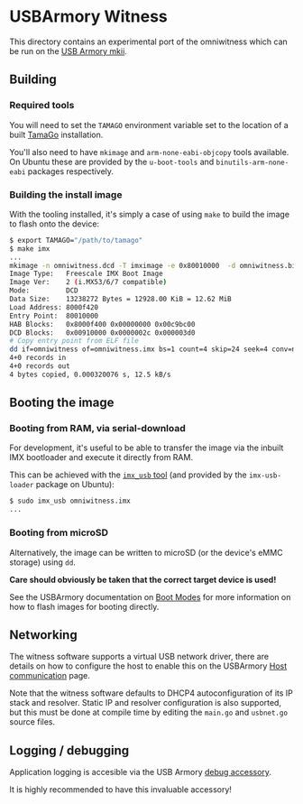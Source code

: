 # USBArmory Witness

This directory contains an experimental port of the omniwitness which can be run on the [USB Armory mkii](https://inversepath.com/usbarmory).

## Building

### Required tools

You will need to set the `TAMAGO` environment variable set to the location of a built [TamaGo](https://github.com/usbarmory/tamago) installation.

You'll also need to have `mkimage` and `arm-none-eabi-objcopy` tools available. On Ubuntu these are provided by the `u-boot-tools` and `binutils-arm-none-eabi` packages respectively.

### Building the install image

With the tooling installed, it's simply a case of using `make` to build the image to flash onto the device:

```bash
$ export TAMAGO="/path/to/tamago"
$ make imx
...
mkimage -n omniwitness.dcd -T imximage -e 0x80010000  -d omniwitness.bin omniwitness.imx
Image Type:   Freescale IMX Boot Image
Image Ver:    2 (i.MX53/6/7 compatible)
Mode:         DCD
Data Size:    13238272 Bytes = 12928.00 KiB = 12.62 MiB
Load Address: 8000f420
Entry Point:  80010000
HAB Blocks:   0x8000f400 0x00000000 0x00c9bc00
DCD Blocks:   0x00910000 0x0000002c 0x000003d0
# Copy entry point from ELF file
dd if=omniwitness of=omniwitness.imx bs=1 count=4 skip=24 seek=4 conv=notrunc
4+0 records in
4+0 records out
4 bytes copied, 0.000320076 s, 12.5 kB/s
```

## Booting the image

### Booting from RAM, via serial-download

For development, it's useful to be able to transfer the image via the inbuilt IMX bootloader and execute it directly from RAM.

This can be achieved with the [`imx_usb` tool](https://github.com/boundarydevices/imx_usb_loader) (and provided by the `imx-usb-loader` package on Ubuntu):

```bash
$ sudo imx_usb omniwitness.imx
...
```

### Booting from microSD

Alternatively, the image can be written to microSD (or the device's eMMC storage) using `dd`.

**Care should obviously be taken that the correct target device is used!**

See the USBArmory documentation on [Boot Modes](https://github.com/usbarmory/usbarmory/wiki/Boot-Modes-(Mk-II)) for more information on how to flash images for booting directly.

## Networking

The witness software supports a virtual USB network driver, there are details
on how to configure the host to enable this on the USBArmory
[Host communication](https://github.com/usbarmory/usbarmory/wiki/Host-communication)
page.

Note that the witness software defaults to DHCP4 autoconfiguration of its IP
stack and resolver.
Static IP and resolver configuration is also supported, but this must be done
at compile time by editing the `main.go` and `usbnet.go` source files.

## Logging / debugging

Application logging is accesible via the USB Armory
[debug accessory](https://github.com/usbarmory/usbarmory/tree/master/hardware/mark-two-debug-accessory).

It is highly recommended to have this invaluable accessory!